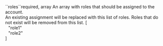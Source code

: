 <tr><td>``roles``</td><td>required, array</td>
<td>An array with roles that should be assigned to the account.<br/>
An existing assignment will be replaced with this list of roles. Roles that do not exist will be removed from this list.
<td> [
  <div style="padding-left:10px;">"role1"</div>
  <div style="padding-left:10px;">"role2"</div>
  ]</td>
<td></td>
</tr>

 